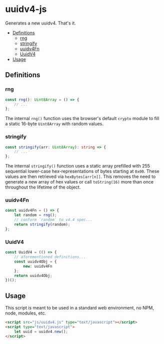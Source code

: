 # uuidv4-js

Generates a new uuidv4. That's it.

- [Definitions][definitions]
    - [rng][rng]
    - [stringify][stringify]
    - [uuidv4Fn][uuidv4fn]
    - [UuidV4][uuidv4]
- [Usage][usage]

## Definitions

### rng

```typescript
const rng(): Uint8Array = () => {
    // ...
};
```

The internal `rng()` function uses the browser's default `crypto` module to
fill a static 16-byte `Uint8Array` with random values.

### stringify

```typescript
const stringify(arr: Uint8Array): string => {
    // ...
};
```

The internal `stringify()` function uses a static array prefilled with 255
sequential lower-case hex-representations of bytes starting at `0x00`. These
values are then retrieved via `hexBytes[arr[n]]`. This removes the need to
generate a new array of hex values or call `toString(16)` more than once
throughout the lifetime of the object.

### uuidv4Fn

```typescript
const uuidv4Fn = () => {
    let random = rng();
    // conform `random` to v4.4 spec...
    return stringify(random);
};
```

### UuidV4

```typescript
const UuidV4 = (() => {
    // aforementioned definitions...
    const uuidv4Obj = {
        new: uuidv4Fn
    };
    return uuidv4Obj;
})();
```

## Usage

This script is meant to be used in a standard web environment, no NPM, node, modules, etc.

```html
<script src="js/uuidv4.js" type="text/javascript"></script>
<script type="text/javascript">
    let uuid = uuidv4.new();
</script>
```

[definitions]: #user-content-definitions
[rng]: #user-content-rng
[stringify]: #user-content-stringify
[uuidv4fn]: #user-content-uuidv4fn
[uuidv4]: #user-content-uuidv4
[usage]: #user-content-usage

